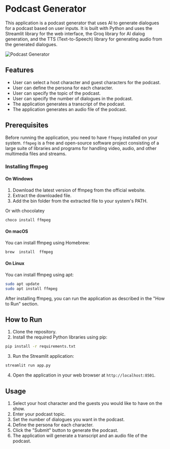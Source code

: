 # Podcast Generator

This application is a podcast generator that uses AI to generate dialogues for a podcast based on user inputs. It is built with Python and uses the Streamlit library for the web interface, the Groq library for AI dialog generation, and the TTS (Text-to-Speech) library for generating audio from the generated dialogues.

![Podcast Generator](https://i.ibb.co/gZJJYXT/Ekran-g-r-nt-s-2024-05-21-201959.png)

## Features

- User can select a host character and guest characters for the podcast.
- User can define the persona for each character.
- User can specify the topic of the podcast.
- User can specify the number of dialogues in the podcast.
- The application generates a transcript of the podcast.
- The application generates an audio file of the podcast.

## Prerequisites

Before running the application, you need to have  `ffmpeg`  installed on your system.  `ffmpeg`  is a free and open-source software project consisting of a large suite of libraries and programs for handling video, audio, and other multimedia files and streams.

### Installing ffmpeg

#### On Windows

1.  Download the latest version of ffmpeg from the  official website.
2.  Extract the downloaded file.
3.  Add the bin folder from the extracted file to your system's PATH.
   
Or with chocolatey

```bash
choco install ffmpeg
```

#### On macOS

You can install ffmpeg using Homebrew:
```bash
brew  install  ffmpeg
```
#### On Linux

You can install ffmpeg using apt:

```bash
sudo apt update
sudo apt install ffmpeg
```

After installing ffmpeg, you can run the application as described in the "How to Run" section.
## How to Run

1. Clone the repository.
2. Install the required Python libraries using pip:

```bash
pip install -r requirements.txt
```

3. Run the Streamlit application:

```bash
streamlit run app.py
```

4. Open the application in your web browser at `http://localhost:8501`.

## Usage

1. Select your host character and the guests you would like to have on the show.
2. Enter your podcast topic.
3. Set the number of dialogues you want in the podcast.
4. Define the persona for each character.
5. Click the "Submit" button to generate the podcast.
6. The application will generate a transcript and an audio file of the podcast.


